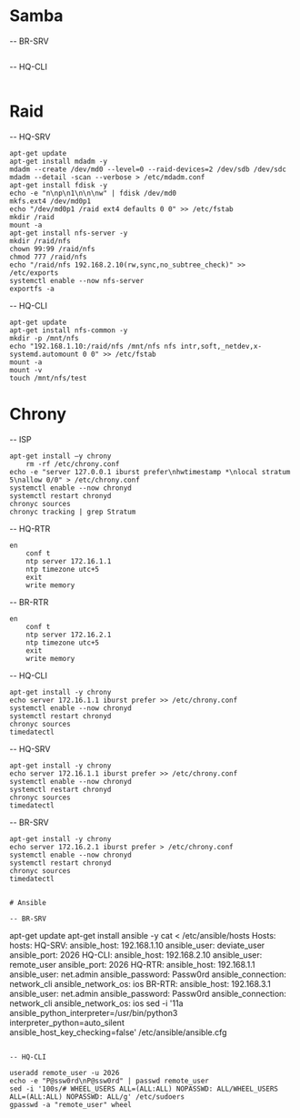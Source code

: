 # Samba
-- BR-SRV
```tsh
```

-- HQ-CLI
```tsg
```

# Raid

-- HQ-SRV
```tsg
apt-get update
apt-get install mdadm -y
mdadm --create /dev/md0 --level=0 --raid-devices=2 /dev/sdb /dev/sdc
mdadm --detail -scan --verbose > /etc/mdadm.conf
apt-get install fdisk -y
echo -e "n\np\n1\n\n\nw" | fdisk /dev/md0
mkfs.ext4 /dev/md0p1
echo "/dev/md0p1 /raid ext4 defaults 0 0" >> /etc/fstab
mkdir /raid
mount -a
apt-get install nfs-server -y
mkdir /raid/nfs
chown 99:99 /raid/nfs
chmod 777 /raid/nfs
echo "/raid/nfs 192.168.2.10(rw,sync,no_subtree_check)" >> /etc/exports
systemctl enable --now nfs-server
exportfs -a
```

-- HQ-CLI
```
apt-get update
apt-get install nfs-common -y
mkdir -p /mnt/nfs
echo "192.168.1.10:/raid/nfs /mnt/nfs nfs intr,soft,_netdev,x-systemd.automount 0 0" >> /etc/fstab
mount -a
mount -v
touch /mnt/nfs/test
```

# Chrony

-- ISP
```
apt-get install –y chrony
	rm -rf /etc/chrony.conf
echo -e "server 127.0.0.1 iburst prefer\nhwtimestamp *\nlocal stratum 5\nallow 0/0" > /etc/chrony.conf
systemctl enable --now chronyd
systemctl restart chronyd
chronyc sources
chronyc tracking | grep Stratum

```

-- HQ-RTR
```
en
	conf t
	ntp server 172.16.1.1
	ntp timezone utc+5
	exit
	write memory

```


-- BR-RTR
```
en
	conf t
	ntp server 172.16.2.1
	ntp timezone utc+5
	exit
	write memory

```

-- HQ-CLI
```
apt-get install -y chrony
echo server 172.16.1.1 iburst prefer >> /etc/chrony.conf	
systemctl enable --now chronyd
systemctl restart chronyd
chronyc sources
timedatectl

```

-- HQ-SRV
```
apt-get install -y chrony
echo server 172.16.1.1 iburst prefer >> /etc/chrony.conf
systemctl enable --now chronyd
systemctl restart chronyd
chronyc sources
timedatectl

```

-- BR-SRV
```
apt-get install -y chrony
echo server 172.16.2.1 iburst prefer > /etc/chrony.conf
systemctl enable --now chronyd
systemctl restart chronyd
chronyc sources
timedatectl


# Ansible

-- BR-SRV
```
apt-get update
apt-get install ansible -y
	cat <<EOF > /etc/ansible/hosts
Hosts:
 hosts:
  HQ-SRV:
    ansible_host: 192.168.1.10
    ansible_user: deviate_user
    ansible_port: 2026
  HQ-CLI:
    ansible_host: 192.168.2.10
    ansible_user: remote_user
    ansible_port: 2026
  HQ-RTR:
    ansible_host: 192.168.1.1
    ansible_user: net.admin
    ansible_password: Passw0rd
    ansible_connection: network_cli
    ansible_network_os: ios
  BR-RTR:
    ansible_host: 192.168.3.1
    ansible_user: net.admin
    ansible_password: Passw0rd
    ansible_connection: network_cli
    ansible_network_os: ios
sed -i '11a\
ansible_python_interpreter=/usr/bin/python3\
interpreter_python=auto_silent\
ansible_host_key_checking=false' /etc/ansible/ansible.cfg
```

-- HQ-CLI

useradd remote_user -u 2026
echo -e "P@ssw0rd\nP@ssw0rd" | passwd remote_user
sed -i '100s/# WHEEL_USERS ALL=(ALL:ALL) NOPASSWD: ALL/WHEEL_USERS ALL=(ALL:ALL) NOPASSWD: ALL/g' /etc/sudoers
gpasswd -a "remote_user" wheel

